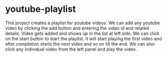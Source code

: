 # youtube-playlist

This project creates a playlist for youtube videos. 
We can add any youtube video by clicking the add button and entering the video id and related details. Video gets added and shows up
in the list at left side. We can click on the start button to start the playlist. It will start playing the first video and after 
completion starts the next video and so on till the end. We can also click any individual video from the left panel and play the video.
